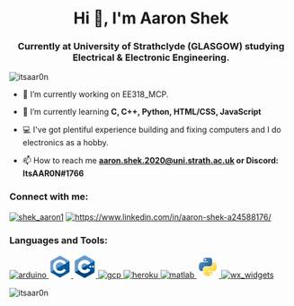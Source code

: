 <h1 align="center">Hi 👋, I'm Aaron Shek</h1>
<h3 align="center">Currently at University of Strathclyde (GLASGOW) studying Electrical & Electronic Engineering.</h3>

<p align="left"> <img src="https://komarev.com/ghpvc/?username=itsaar0n&label=Profile%20views&color=0e75b6&style=flat" alt="itsaar0n" /> </p>

- 🔭 I’m currently working on EE318_MCP.

- 🌱 I’m currently learning **C, C++, Python, HTML/CSS, JavaScript**

- 💻 I've got plentiful experience building and fixing computers and I do electronics as a hobby. 

- 📫 How to reach me **aaron.shek.2020@uni.strath.ac.uk or Discord: ItsAAR0N#1766**

<h3 align="left">Connect with me:</h3>
<p align="left">
<a href="https://twitter.com/shek_aaron1" target="blank"><img align="center" src="https://raw.githubusercontent.com/rahuldkjain/github-profile-readme-generator/master/src/images/icons/Social/twitter.svg" alt="shek_aaron1" height="30" width="40" /></a>
<a href="https://www.linkedin.com/in/aaron-shek/" target="blank"><img align="center" src="https://raw.githubusercontent.com/rahuldkjain/github-profile-readme-generator/master/src/images/icons/Social/linked-in-alt.svg" alt="https://www.linkedin.com/in/aaron-shek-a24588176/" height="30" width="40" /></a>
</p>

<h3 align="left">Languages and Tools:</h3>
<p align="left"> <a href="https://www.arduino.cc/" target="_blank" rel="noreferrer"> <img src="https://cdn.worldvectorlogo.com/logos/arduino-1.svg" alt="arduino" width="40" height="40"/> </a> <a href="https://www.cprogramming.com/" target="_blank" rel="noreferrer"> <img src="https://raw.githubusercontent.com/devicons/devicon/master/icons/c/c-original.svg" alt="c" width="40" height="40"/> </a> <a href="https://www.w3schools.com/cpp/" target="_blank" rel="noreferrer"> <img src="https://raw.githubusercontent.com/devicons/devicon/master/icons/cplusplus/cplusplus-original.svg" alt="cplusplus" width="40" height="40"/> </a> <a href="https://cloud.google.com" target="_blank" rel="noreferrer"> <img src="https://www.vectorlogo.zone/logos/google_cloud/google_cloud-icon.svg" alt="gcp" width="40" height="40"/> </a> <a href="https://heroku.com" target="_blank" rel="noreferrer"> <img src="https://www.vectorlogo.zone/logos/heroku/heroku-icon.svg" alt="heroku" width="40" height="40"/> </a> <a href="https://www.mathworks.com/" target="_blank" rel="noreferrer"> <img src="https://upload.wikimedia.org/wikipedia/commons/2/21/Matlab_Logo.png" alt="matlab" width="40" height="40"/> </a> <a href="https://www.python.org" target="_blank" rel="noreferrer"> <img src="https://raw.githubusercontent.com/devicons/devicon/master/icons/python/python-original.svg" alt="python" width="40" height="40"/> </a> <a href="https://www.wxwidgets.org/" target="_blank" rel="noreferrer"> <img src="https://upload.wikimedia.org/wikipedia/commons/b/bb/WxWidgets.svg" alt="wx_widgets" width="40" height="40"/> </a> </p>

<p><img align="center" src="https://github-readme-streak-stats.herokuapp.com/?user=itsaar0n&theme=dark" alt="itsaar0n" /></p>

